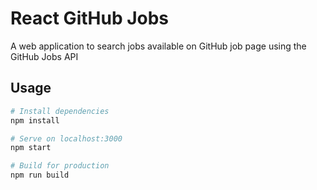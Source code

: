 # React GitHub Jobs

A web application to search jobs available on GitHub job page using the GitHub Jobs API

## Usage

```bash 
# Install dependencies
npm install

# Serve on localhost:3000
npm start

# Build for production
npm run build
```
